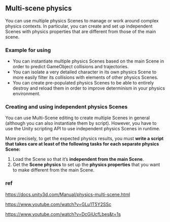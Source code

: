 ## Multi-scene physics
You can use multiple physics Scenes to manage or work around complex physics contexts. In particular, you can create and set up independent Scenes with physics properties that are different from those of the main scene.


### Example for using 
- You can instantiate multiple physics Scenes based on the main Scene in order to predict GameObject collisions and trajectories.
- You can isolate a very detailed character in its own physics Scene to more easily filter its collisions with elements of other physics Scenes.
- You can create pre-populated physics Scenes to be able to entirely destroy and reload them in order to improve determinism in your physics environment.

### Creating and using independent physics Scenes
You can use Multi-Scene editing to create multiple Scenes in general (although you can also instantiate them by script). However, you have to use the Unity scripting API to use independent physics Scenes in runtime.

More precisely, to get the expected physics results, you must **write a script that takes care at least of the following tasks for each separate physics Scene:**

1.  Load the Scene so that it’s **independent from the main Scene**.
2.  Get the **Scene physics** to set up the **physics properties** that you want to make different from the main Scene.




### ref
https://docs.unity3d.com/Manual/physics-multi-scene.html

https://www.youtube.com/watch?v=GLu1T5Y2SSc

https://www.youtube.com/watch?v=DcGiUcfLbes&t=1s


